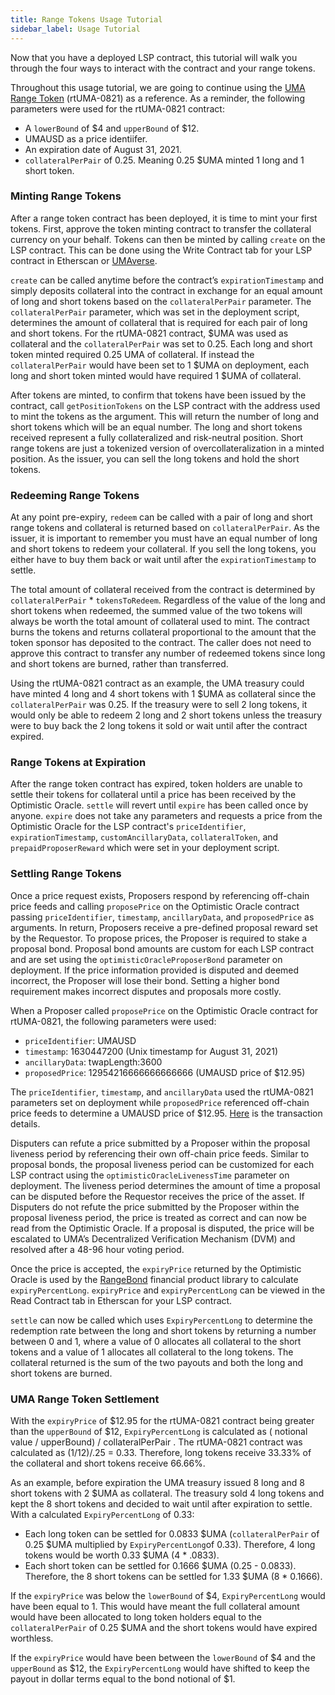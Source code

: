 ```yaml
---
title: Range Tokens Usage Tutorial
sidebar_label: Usage Tutorial
---
```


Now that you have a deployed LSP contract, this tutorial will walk you through the four ways to interact with the contract and your range tokens.

Throughout this usage tutorial, we are going to continue using the [UMA Range Token](https://umaverse.vercel.app/0x372802d8A2D69bB43872a1AABe2bd403a0FafA1F) (rtUMA-0821) as a reference. As a reminder, the following parameters were used for the rtUMA-0821 contract:
- A `lowerBound` of $4 and `upperBound` of $12. 
- UMAUSD as a price identiifer.
- An expiration date of August 31, 2021.
- `collateralPerPair` of 0.25. Meaning 0.25 $UMA minted 1 long and 1 short token.

### Minting Range Tokens

After a range token contract has been deployed, it is time to mint your first tokens. First, approve the token minting contract to transfer the collateral currency on your behalf. Tokens can then be minted by calling `create` on the LSP contract. This can be done using the Write Contract tab for your LSP contract in Etherscan or [UMAverse](https://umaverse.vercel.app/). 

`create` can be called anytime before the contract’s `expirationTimestamp` and simply deposits collateral into the contract in exchange for an equal amount of long and short tokens based on the `collateralPerPair` parameter. The `collateralPerPair` parameter, which was set in the deployment script, determines the amount of collateral that is required for each pair of long and short tokens. For the rtUMA-0821 contract, $UMA was used as collateral and the `collateralPerPair` was set to 0.25. Each long and short token minted required 0.25 UMA of collateral. If instead the `collateralPerPair` would have been set to 1 $UMA on deployment, each long and short token minted would have required 1 $UMA of collateral.

After tokens are minted, to confirm that tokens have been issued by the contract, call `getPositionTokens` on the LSP contract with the address used to mint the tokens as the argument. This will return the number of long and short tokens which will be an equal number. The long and short tokens received represent a fully collateralized and risk-neutral position. Short range tokens are just a tokenized version of overcollateralization in a minted position. As the issuer, you can sell the long tokens and hold the short tokens. 

### Redeeming Range Tokens

At any point pre-expiry, `redeem` can be called with a pair of long and short range tokens and collateral is returned based on `collateralPerPair`. As the issuer, it is important to remember you must have an equal number of long and short tokens to redeem your collateral. If you sell the long tokens, you either have to buy them back or wait until after the `expirationTimestamp` to settle.

The total amount of collateral received from the contract is determined by `collateralPerPair` * `tokensToRedeem`. Regardless of the value of the long and short tokens when redeemed, the summed value of the two tokens will always be worth the total amount of collateral used to mint. The contract burns the tokens and returns collateral proportional to the amount that the token sponsor has deposited to the contract. The caller does not need to approve this contract to transfer any number of redeemed tokens since long and short tokens are burned, rather than transferred.

Using the rtUMA-0821 contract as an example, the UMA treasury could have minted 4 long and 4 short tokens with 1 $UMA as collateral since the `collateralPerPair` was 0.25. If the treasury were to sell 2 long tokens, it would only be able to redeem 2 long and 2 short tokens unless the treasury were to buy back the 2 long tokens it sold or wait until after the contract expired.

### Range Tokens at Expiration

After the range token contract has expired, token holders are unable to settle their tokens for collateral until a price has been received by the Optimistic Oracle. `settle` will revert until `expire` has been called once by anyone. `expire` does not take any parameters and requests a price from the Optimistic Oracle for the LSP contract's `priceIdentifier`, `expirationTimestamp`, `customAncillaryData`, `collateralToken`, and `prepaidProposerReward` which were set in your deployment script.

### Settling Range Tokens 

Once a price request exists, Proposers respond by referencing off-chain price feeds and calling `proposePrice` on the Optimistic Oracle contract passing `priceIdentifier`, `timestamp`, `ancillaryData`, and `proposedPrice` as arguments. In return, Proposers receive a pre-defined proposal reward set by the Requestor. To propose prices, the Proposer is required to stake a proposal bond. Proposal bond amounts are custom for each LSP contract and are set using the `optimisticOracleProposerBond` parameter on deployment. If the price information provided is disputed and deemed incorrect, the Proposer will lose their bond. Setting a higher bond requirement makes incorrect disputes and proposals more costly.

When a Proposer called `proposePrice` on the Optimistic Oracle contract for rtUMA-0821, the following parameters were used: 
- `priceIdentifier`: UMAUSD
- `timestamp`: 1630447200 (Unix timestamp for August 31, 2021)
- `ancillaryData`: twapLength:3600
- `proposedPrice`: 12954216666666666666 (UMAUSD price of $12.95)

The `priceIdentifier`, `timestamp`, and `ancillaryData` used the rtUMA-0821 parameters set on deployment while `proposedPrice` referenced off-chain price feeds to determine a UMAUSD price of $12.95. [Here](https://etherscan.io/tx/0xf29fe9afbf1da5cb5c65b98301743f7e9d44918afa57cc7ccdad199dc495d877) is the transaction details.

Disputers can refute a price submitted by a Proposer within the proposal liveness period by referencing their own off-chain price feeds. Similar to proposal bonds, the proposal liveness period can be customized for each LSP contract using the `optimisticOracleLivenessTime` parameter on deployment. The liveness period determines the amount of time a proposal can be disputed before the Requestor receives the price of the asset. If Disputers do not refute the price submitted by the Proposer within the proposal liveness period, the price is treated as correct and can now be read from the Optimistic Oracle. If a proposal is disputed, the price will be escalated to UMA’s Decentralized Verification Mechanism (DVM) and resolved after a 48-96 hour voting period.

Once the price is accepted, the `expiryPrice` returned by the Optimistic Oracle is used by the [RangeBond](https://github.com/UMAprotocol/protocol/blob/master/packages/core/contracts/financial-templates/common/financial-product-libraries/long-short-pair-libraries/RangeBondLongShortPairFinancialProductLibrary.sol) financial product library to calculate `expiryPercentLong`. `expiryPrice` and `expiryPercentLong` can be viewed in the Read Contract tab in Etherscan for your LSP contract.

`settle` can now be called which uses `ExpiryPercentLong` to determine the redemption rate between the long and short tokens by returning a number between 0 and 1, where a value of 0 allocates all collateral to the short tokens and a value of 1 allocates all collateral to the long tokens. The collateral returned is the sum of the two payouts and both the long and short tokens are burned.

### UMA Range Token Settlement 

With the `expiryPrice` of $12.95 for the rtUMA-0821 contract being greater than the `upperBound` of $12, `ExpiryPercentLong` is calculated as ( notional value / upperBound) / collateralPerPair . The rtUMA-0821 contract was calculated as (1/12)/.25 = 0.33. Therefore, long tokens receive 33.33% of the collateral and short tokens receive 66.66%.

As an example, before expiration the UMA treasury issued 8 long and 8 short tokens with 2 $UMA as collateral. The treasury sold 4 long tokens and kept the 8 short tokens and decided to wait until after expiration to settle. With a calculated `ExpiryPercentLong` of 0.33:
- Each long token can be settled for 0.0833 $UMA (`collateralPerPair` of 0.25 $UMA multiplied by `ExpiryPercentLong`of 0.33). Therefore, 4 long tokens would be worth 0.33 $UMA (4 * .0833).
- Each short token can be settled for 0.1666 $UMA (0.25 - 0.0833). Therefore, the 8 short tokens can be settled for 1.33 $UMA (8 * 0.1666).

If the `expiryPrice` was below the `lowerBound` of $4, `ExpiryPercentLong` would have been equal to 1. This would have meant the full collateral amount would have been allocated to long token holders equal to the `collateralPerPair` of 0.25 $UMA and the short tokens would have expired worthless.

If the `expiryPrice` would have been between the `lowerBound` of $4 and the `upperBound` as $12, the `ExpiryPercentLong` would have shifted to keep the payout in dollar terms equal to the bond notional of $1.

